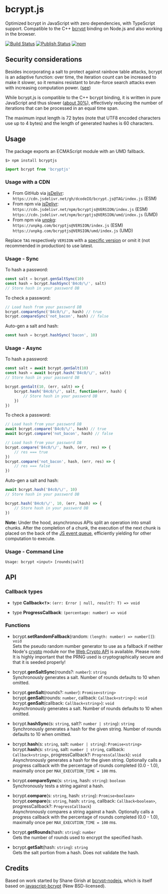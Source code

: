 bcrypt.js
=========

Optimized bcrypt in JavaScript with zero dependencies, with TypeScript support. Compatible to the C++
[bcrypt](https://npmjs.org/package/bcrypt) binding on Node.js and also working in the browser.

[![Build Status](https://img.shields.io/github/actions/workflow/status/dcodeIO/bcrypt.js/test.yml?branch=main&label=test&logo=github)](https://github.com/dcodeIO/bcrypt.js/actions/workflows/test.yml) [![Publish Status](https://img.shields.io/github/actions/workflow/status/dcodeIO/bcrypt.js/publish.yml?branch=main&label=publish&logo=github)](https://github.com/dcodeIO/bcrypt.js/actions/workflows/publish.yml) [![npm](https://img.shields.io/npm/v/bcryptjs.svg?label=npm&color=007acc&logo=npm)](https://www.npmjs.com/package/bcryptjs)

Security considerations
-----------------------

Besides incorporating a salt to protect against rainbow table attacks, bcrypt is an adaptive function: over time, the
iteration count can be increased to make it slower, so it remains resistant to brute-force search attacks even with
increasing computation power. ([see](http://en.wikipedia.org/wiki/Bcrypt))

While bcrypt.js is compatible to the C++ bcrypt binding, it is written in pure JavaScript and thus slower ([about 30%](https://github.com/dcodeIO/bcrypt.js/wiki/Benchmark)), effectively reducing the number of iterations that can be
processed in an equal time span.

The maximum input length is 72 bytes (note that UTF8 encoded characters use up to 4 bytes) and the length of generated
hashes is 60 characters.

Usage
-----

The package exports an ECMAScript module with an UMD fallback.

```
$> npm install bcryptjs
```

```ts
import bcrypt from 'bcryptjs'
```

### Usage with a CDN

* From GitHub via [jsDelivr](https://www.jsdelivr.com):<br />
  `https://cdn.jsdelivr.net/gh/dcodeIO/bcrypt.js@TAG/index.js` (ESM)
* From npm via [jsDelivr](https://www.jsdelivr.com):<br />
  `https://cdn.jsdelivr.net/npm/bcryptjs@VERSION/index.js` (ESM)<br />
  `https://cdn.jsdelivr.net/npm/bcryptjs@VERSION/umd/index.js` (UMD)
* From npm via [unpkg](https://unpkg.com):<br />
  `https://unpkg.com/bcryptjs@VERSION/index.js` (ESM)<br />
  `https://unpkg.com/bcryptjs@VERSION/umd/index.js` (UMD)

Replace `TAG` respectively `VERSION` with a [specific version](https://github.com/dcodeIO/bcrypt.js/releases) or omit it (not recommended in production) to use latest.

### Usage - Sync

To hash a password: 

```ts
const salt = bcrypt.genSaltSync(10)
const hash = bcrypt.hashSync('B4c0/\/', salt)
// Store hash in your password DB
```

To check a password:

```ts
// Load hash from your password DB
bcrypt.compareSync('B4c0/\/', hash) // true
bcrypt.compareSync('not_bacon', hash) // false
```

Auto-gen a salt and hash:

```ts
const hash = bcrypt.hashSync('bacon', 10)
```

### Usage - Async

To hash a password:

```ts
const salt = await bcrypt.genSalt(10)
const hash = await bcrypt.hash('B4c0/\/', salt)
// Store hash in your password DB
```

```ts
bcrypt.genSalt(10, (err, salt) => {
    bcrypt.hash('B4c0/\/', salt, function(err, hash) {
        // Store hash in your password DB
    })
})
```

To check a password: 

```ts
// Load hash from your password DB
await bcrypt.compare('B4c0/\/', hash) // true
await bcrypt.compare('not_bacon', hash) // false
```

```ts
// Load hash from your password DB
bcrypt.compare('B4c0/\/', hash, (err, res) => {
    // res === true
})
bcrypt.compare('not_bacon', hash, (err, res) => {
    // res === false
})
```

Auto-gen a salt and hash:

```ts
await bcrypt.hash('B4c0/\/', 10)
// Store hash in your password DB
```

```ts
bcrypt.hash('B4c0/\/', 10, (err, hash) => {
    // Store hash in your password DB
})
```

**Note:** Under the hood, asynchronous APIs split an operation into small chunks. After the completion of a chunk, the execution of the next chunk is placed on the back of the [JS event queue](https://developer.mozilla.org/en/docs/Web/JavaScript/EventLoop), efficiently yielding for other computation to execute.

### Usage - Command Line

```
Usage: bcrypt <input> [rounds|salt]
```

API
---

### Callback types

* type **Callback<`T`>**: `(err: Error | null, result?: T) => void`

* type **ProgressCallback**: `(percentage: number) => void`

### Functions

* bcrypt.**setRandomFallback**(random: `(length: number) => number[]`): `void`<br />
  Sets the pseudo random number generator to use as a fallback if neither Node's [crypto](http://nodejs.org/api/crypto.html) module nor the [Web Crypto API](http://www.w3.org/TR/WebCryptoAPI/) is available. Please note: It is highly important that the PRNG used is cryptographically secure and that it is seeded properly!

* bcrypt.**genSaltSync**(rounds?: `number`): `string`<br />
  Synchronously generates a salt. Number of rounds defaults to 10 when omitted.

* bcrypt.**genSalt**(rounds?: `number`): `Promise<string>`<br />
  bcrypt.**genSalt**(rounds: `number`, callback: `Callback<string>`): `void`<br />
  bcrypt.**genSalt**(callback: `Callback<string>`): `void`<br />
  Asynchronously generates a salt. Number of rounds defaults to 10 when omitted.

* bcrypt.**hashSync**(s: `string`, salt?: `number | string`): `string`
  Synchronously generates a hash for the given string. Number of rounds defaults to 10 when omitted.

* bcrypt.**hash**(s: `string`, salt: `number | string`): `Promise<string>`<br />
  bcrypt.**hash**(s: `string`, salt: `number | string`, callback: `Callback<string>`, progressCallback?: `ProgressCallback`): `void`<br />
  Asynchronously generates a hash for the given string. Optionally calls a progress callback with the percentage of rounds completed (0.0 - 1.0), maximally once per `MAX_EXECUTION_TIME = 100` ms.

* bcrypt.**compareSync**(s: `string`, hash: `string`): `boolean`<br />
  Synchronously tests a string against a hash.

* bcrypt.**compare**(s: `string`, hash: `string`): `Promise<boolean>`<br />
  bcrypt.**compare**(s: `string`, hash: `string`, callback: `Callback<boolean>`, progressCallback?: `ProgressCallback`)<br />
  Asynchronously compares a string against a hash. Optionally calls a progress callback with the percentage of rounds completed (0.0 - 1.0), maximally once per `MAX_EXECUTION_TIME = 100` ms.

* bcrypt.**getRounds**(hash: `string`): `number`<br />
  Gets the number of rounds used to encrypt the specified hash.

* bcrypt.**getSalt**(hash: `string`): `string`<br />
  Gets the salt portion from a hash. Does not validate the hash.

Credits
-------

Based on work started by Shane Girish at [bcrypt-nodejs](https://github.com/shaneGirish/bcrypt-nodejs), which is itself
based on [javascript-bcrypt](http://code.google.com/p/javascript-bcrypt/) (New BSD-licensed).
